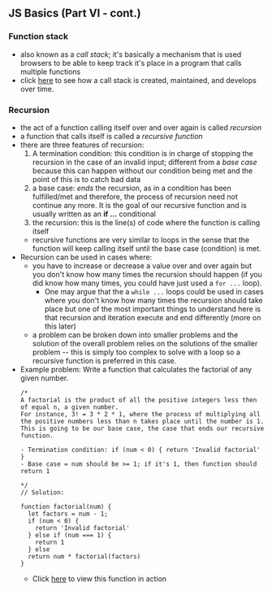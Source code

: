## JS Basics (Part VI - cont.)

### Function stack 
- also known as a <em>call stack</em>; it's basically a mechanism that is used browsers to be able to keep track it's place in a program that calls multiple functions 
- click [here](https://developer.mozilla.org/en-US/docs/Glossary/Call_stack) to see how a call stack is created, maintained, and develops over time.

### Recursion 
- the act of a function calling itself over and over again is called <em>recursion</em>
- a function that calls itself is called a <em>recursive function</em>
- there are three features of recursion:
  1. A termination condition: this condition is in charge of stopping the recursion in the case of an invalid input; different from a <em>base case</em> because this can happen without our condition being met and the point of this is to catch bad data 
  2. a base case: <em>ends</em> the recursion, as in a condition has been fulfilled/met and therefore, the process of recursion need not continue any more. It is the goal of our recursive function and is usually written as an **if ...** conditional
  3. the recursion: this is the line(s) of code where the function is calling itself  
  - recursive functions are very similar to loops in the sense that the function will keep calling itself until the base case (condition) is met. 
- Recursion can be used in cases where:
  - you have to increase or decrease a value over and over again but you don't know how many times the recursion should happen (if you did know how many times, you could have just used a `for ...` loop).
    - One may argue that the a `while ...` loops could be used in cases where you don't know how many times the recursion should take place but one of the most important things to understand here is that recursion and iteration execute and end differently (more on this later)
  - a problem can be broken down into smaller problems and the solution of the overall problem relies on the solutions of the smaller problem -- this is simply too complex to solve with a loop so a recursive function is preferred in this case.
- Example problem: Write a function that calculates the factorial of any given number.
  ```
  /*
  A factorial is the product of all the positive integers less then of equal n, a given number.
  For instance, 3! = 3 * 2 * 1, where the process of multiplying all the positive numbers less than n takes place until the number is 1. This is going to be our base case, the case that ends our recursive function.

  - Termination condition: if (num < 0) { return 'Invalid factorial' }
  - Base case = num should be >= 1; if it's 1, then function should return 1
  
  */ 
  // Solution: 

  function factorial(num) {
    let factors = num - 1;
    if (num < 0) {
      return 'Invalid factorial'
    } else if (num === 1) {
      return 1
    } else 
    return num * factorial(factors)
  }
  
  ```
  - Click [here](https://repl.it/@aksharasun/Factorial-Function) to view this function in action
